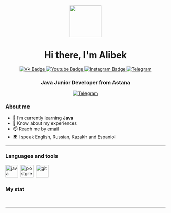 <div id="header" align="center">
    <img src="https://media.giphy.com/media/M9gbBd9nbDrOTu1Mqx/giphy.gif" width="100"/>
    <h1>Hi there, I'm  Alibek </h1>
    <div id="badges">
  <a href="https://vk.com/alken1t">
    <img src="https://img.shields.io/badge/Vk-blue?style=for-the-badge&logo=vk&logoColor=white" alt="Vk Badge"/>
  </a>
  <a href="alken1t15@gmail.com">
    <img src="https://img.shields.io/badge/Email-red?style=for-the-badge&logo=gmail&logoColor=white" alt="Youtube Badge"/>
  </a>
  <a href="https://www.instagram.com/alken1t/">
    <img src="https://img.shields.io/badge/Instagram-blue?style=for-the-badge&logo=instagram&logoColor=white" alt="Instagram Badge"/>
  </a>
     <a href="https://t.me/somedayoung">
    <img src="https://img.shields.io/badge/Telegram-blue?style=for-the-badge&logo=telegram&logoColor=white" alt="Telegram"/>
  </a>
</div>
    <h3>Java Junior Developer from Astana</h3>
</div>

<div id="socials" align="center">
  
  <a href="https://t.me/somedayoung">
    <img src="https://img.shields.io/badge/Telegram-blue?style=for-the-badge&logo=telegram&logoColor=white" alt="Telegram"/>
  </a>
</div>
<img src="https://komarev.com/ghpvc/?username=HorizontalVi&style=flat-square&color=blue" alt=""/>

### About me
- 🌱 I’m currently learning **Java**
- 📄 Know about my experiences 
- 📫 Reach me by [email](mailto:horizontalview91@gmail.com)
- 🌍 I speak English, Russian, Kazakh and Espaniol

---

### Languages and tools

<img src="https://cdn.jsdelivr.net/gh/devicons/devicon/icons/java/java-original-wordmark.svg" title="java" width="40" height="40"/>&nbsp;
<img src="https://cdn.jsdelivr.net/gh/devicons/devicon/icons/postgresql/postgresql-original.svg" title="postgresql" width="40" height="40"/>&nbsp;
<img src="https://cdn.jsdelivr.net/gh/devicons/devicon/icons/git/git-plain.svg" title="git" width="40" height="40"/>&nbsp;



### My stat

<div id="stat" align="center">
    <img src="https://github-profile-summary-cards.vercel.app/api/cards/profile-details?username=HorizontalVi&theme=github_dark" alt=""/>
    <img src="https://github-profile-summary-cards.vercel.app/api/cards/most-commit-language?username=HorizontalVi&theme=github_dark" alt=""/>
     <img src="https://github-profile-summary-cards.vercel.app/api/cards/stats?username=HorizontalVi&theme=github_dark" alt=""/>
</div>

---

